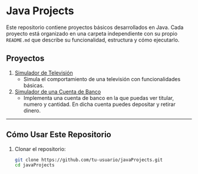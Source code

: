 # Java Projects

Este repositorio contiene proyectos básicos desarrollados en Java. Cada proyecto está organizado en una carpeta independiente con su propio `README.md` que describe su funcionalidad, estructura y cómo ejecutarlo.

## Proyectos

1. [Simulador de Televisión](simulatorTv/README.md)
   - Simula el comportamiento de una televisión con funcionalidades básicas.
2. [Simulador de una Cuenta de Banco](simulatorBankAccount/README.md)
   - Implementa una cuenta de banco en la que puedas ver titular, numero y cantidad. En dicha cuenta puedes depositar y retirar dinero.
---

## Cómo Usar Este Repositorio

1. Clonar el repositorio:
   ```bash
   git clone https://github.com/tu-usuario/javaProjects.git
   cd javaProjects
   ```